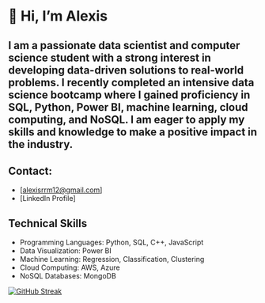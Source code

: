 # 👋 Hi, I’m Alexis

## I am a passionate data scientist and computer science student with a strong interest in developing data-driven solutions to real-world problems. I recently completed an intensive data science bootcamp where I gained proficiency in SQL, Python, Power BI, machine learning, cloud computing, and NoSQL. I am eager to apply my skills and knowledge to make a positive impact in the industry.

## Contact:

* [alexisrrm12@gmail.com]
* [LinkedIn Profile]


## Technical Skills

* Programming Languages: Python, SQL, C++, JavaScript
* Data Visualization: Power BI
* Machine Learning: Regression, Classification, Clustering
* Cloud Computing: AWS, Azure
* NoSQL Databases: MongoDB

[![GitHub Streak](https://streak-stats.demolab.com/?user=alexxcode)](https://git.io/streak-stats)
<!---
alexxcode/alexxcode is a ✨ special ✨ repository because its `README.md` (this file) appears on your GitHub profile.
You can click the Preview link to take a look at your changes.
--->
